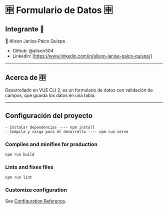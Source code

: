 # 🈸 Formulario de Datos 🈸
## Integrante 🎏

👒 Alison Janise Paico Quispe

- Github: @alison304
- Linkedin: [https://www.linkedin.com/in/alison-janise-paico-quispe/]

-----------------------
## Acerca de 🈸

Desarrollado en VUE CLI 2, es un formulario de datos con validación de campos, que guarda los datos en una tabla.

-----------------------
## Configuración del proyecto
```
- Instalar dependencias ---- npm install
- Compila y carga para el desarrollo ---- npm run serve

```
### Compiles and minifies for production
```
npm run build
```

### Lints and fixes files
```
npm run lint
```

### Customize configuration
See [Configuration Reference](https://cli.vuejs.org/config/).
